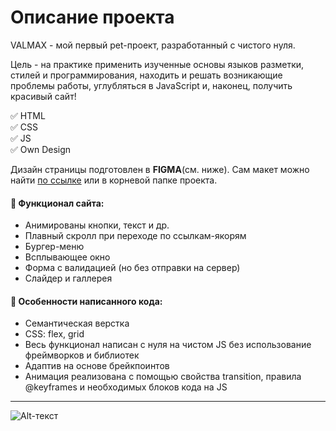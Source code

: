 # Описание проекта
VALMAX - мой первый pet-проект, разработанный с чистого нуля.

Цель - на практике применить изученные основы языков разметки, стилей и программирования, находить и решать возникающие проблемы работы, углубляться в JavaScript и, наконец, получить красивый сайт!

:white_check_mark: HTML  
:white_check_mark: CSS  
:white_check_mark: JS  
:white_check_mark: Own Design

Дизайн страницы подготовлен в **FIGMA**(см. ниже). Сам макет можно найти [по ссылке](https://www.figma.com/file/gZu4hPX0ek3r4ChekDoKMc/VALMAX-for-GitHub?node-id=0%3A1) или в корневой папке проекта.

#### :hammer: Функционал сайта:
- Анимированы кнопки, текст и др.
- Плавный скролл при переходе по ссылкам-якорям
- Бургер-меню
- Всплывающее окно
- Форма с валидацией (но без отправки на сервер)
- Слайдер и галлерея

#### :page_facing_up: Особенности написанного кода:
- Семантическая верстка
- CSS: flex, grid
- Весь функционал написан с нуля на чистом JS без использование фреймворков и библиотек
- Адаптив на основе брейкпоинтов
- Анимация реализована с помощью свойства transition, правила @keyframes и необходимых блоков кода на JS
  
  
____
![Alt-текст](https://github.com/antonfattakhov/Valmax/blob/main/Valmax%20landing.jpg)

